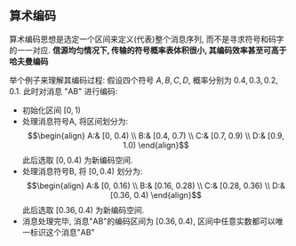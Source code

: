 

## 算术编码

算术编码思想是选定一个区间来定义(代表)整个消息序列, 而不是寻求符号和码字的一一对应. **信源均匀情况下, 传输的符号概率表体积很小, 其编码效率甚至可高于哈夫曼编码**

举个例子来理解其编码过程: 假设四个符号 $A, B, C, D$, 概率分别为 $0.4, 0.3, 0.2, 0.1$. 此时对消息 "AB" 进行编码:
- 初始化区间 $[0, 1)$
- 处理消息符号A, 将区间划分为:$$\begin{align}
A:& [0, 0.4) \\
B:& [0.4, 0.7)  \\
C:& [0.7, 0.9)  \\
D:& [0.9, 1.0)
\end{align}$$ 此后选取 $[0, 0.4)$ 为新编码空间.
- 处理消息符号B, 将 $[0, 0.4)$ 划分为:$$\begin{align}
A:& [0, 0.16) \\
B:& [0.16, 0.28)  \\
C:& [0.28, 0.36) \\
D:& [0.36, 0.4)
\end{align}$$ 此后选取 $[0.36, 0.4)$ 为新编码空间.
- 消息处理完毕, 消息"AB"的编码区间为 $[0.36, 0.4)$, 区间中任意实数都可以唯一标识这个消息"AB"